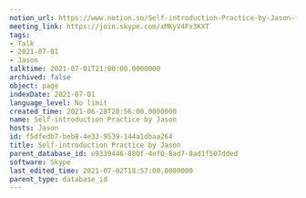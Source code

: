 ```yaml
---
notion_url: https://www.notion.so/Self-introduction-Practice-by-Jason-f5dfedb7beb84e339539144a1dbaa264
meeting_link: https://join.skype.com/xMKyV4Fx3KXT
tags:
- Talk
- 2021-07-01
- Jason
talktime: 2021-07-01T21:00:00.0000000
archived: false
object: page
indexDate: 2021-07-01
language_level: No limit
created_time: 2021-06-28T20:56:00.0000000
name: Self-introduction Practice by Jason
hosts: Jason
id: f5dfedb7-beb8-4e33-9539-144a1dbaa264
title: Self-introduction Practice by Jason
parent_database_id: e9339446-880f-4ef0-8ad7-8ad1f507dded
software: Skype
last_edited_time: 2021-07-02T18:57:00.0000000
parent_type: database_id
---
```







